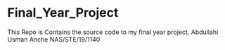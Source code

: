 # Final_Year_Project
This Repo is Contains the source code to my final year project.
Abdullahi Usman Anche
NAS/STE/19/1140
